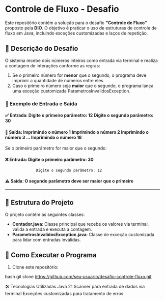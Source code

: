 # Controle de Fluxo - Desafio

Este repositório contém a solução para o desafio **"Controle de Fluxo"** proposto pela **DIO**. O objetivo é praticar o uso de estruturas de controle de fluxo em Java, incluindo exceções customizadas e laços de repetição.

## 📌 Descrição do Desafio

O sistema recebe dois números inteiros como entrada via terminal e realiza a contagem de interações conforme as regras:

1. Se o primeiro número for **menor** que o segundo, o programa deve imprimir a quantidade de números entre eles.
2. Caso o primeiro número seja **maior** que o segundo, o programa lança uma exceção customizada ParametrosInvalidosException.

### 🔹 Exemplo de Entrada e Saída

#### ✅ Entrada: Digite o primeiro parâmetro: 12 Digite o segundo parâmetro: 30
#### 🔽 Saída: Imprimindo o número 1 Imprimindo o número 2 Imprimindo o número 3 ... Imprimindo o número 18


Se o primeiro parâmetro for maior que o segundo:

#### ❌ Entrada: Digite o primeiro parâmetro: 30 
                  Digite o segundo parâmetro: 12
#### ⚠️ Saída: O segundo parâmetro deve ser maior que o primeiro

---

## 📂 Estrutura do Projeto

O projeto contém as seguintes classes:

- **Contador.java**: Classe principal que recebe os valores via terminal, valida a entrada e executa a contagem.
- **ParametrosInvalidosException.java**: Classe de exceção customizada para lidar com entradas inválidas.

## 🚀 Como Executar o Programa

1. Clone este repositório:
   
bash
   git clone https://github.com/seu-usuario/desafio-controle-fluxo.git

🛠 Tecnologias Utilizadas
Java 21
Scanner para entrada de dados via terminal
Exceções customizadas para tratamento de erros